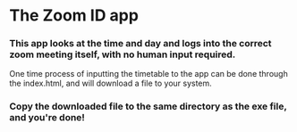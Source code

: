 # The Zoom ID app
### This app looks at the time and day and logs into the correct zoom meeting itself, with **no human input required**.

One time process of inputting the timetable to the app can be done through the index.html, and will download a file to your system.
### Copy the downloaded file to the same directory as the exe file, and you're done!